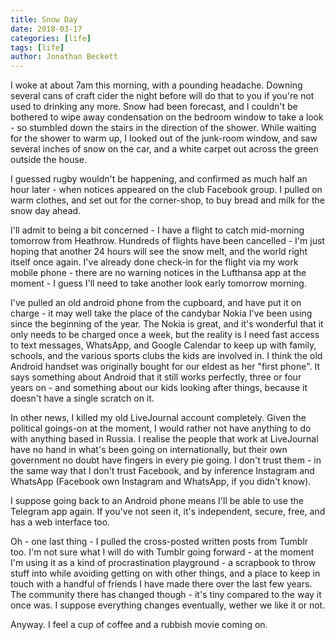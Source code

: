 ```yaml
---
title: Snow Day
date: 2018-03-17
categories: [life]
tags: [life]
author: Jonathan Beckett
---
```


I woke at about 7am this morning, with a pounding headache. Downing several cans of craft cider the night before will do that to you if you're not used to drinking any more. Snow had been forecast, and I couldn't be bothered to wipe away condensation on the bedroom window to take a look - so stumbled down the stairs in the direction of the shower. While waiting for the shower to warm up, I looked out of the junk-room window, and saw several inches of snow on the car, and a white carpet out across the green outside the house.

I guessed rugby wouldn't be happening, and confirmed as much half an hour later - when notices appeared on the club Facebook group. I pulled on warm clothes, and set out for the corner-shop, to buy bread and milk for the snow day ahead.

I'll admit to being a bit concerned - I have a flight to catch mid-morning tomorrow from Heathrow. Hundreds of flights have been cancelled - I'm just hoping that another 24 hours will see the snow melt, and the world right itself once again. I've already done check-in for the flight via my work mobile phone - there are no warning notices in the Lufthansa app at the moment - I guess I'll need to take another look early tomorrow morning.

I've pulled an old android phone from the cupboard, and have put it on charge - it may well take the place of the candybar Nokia I've been using since the beginning of the year. The Nokia is great, and it's wonderful that it only needs to be charged once a week, but the reality is I need fast access to text messages, WhatsApp, and Google Calendar to keep up with family, schools, and the various sports clubs the kids are involved in. I think the old Android handset was originally bought for our eldest as her "first phone". It says something about Android that it still works perfectly, three or four years on - and something about our kids looking after things, because it doesn't have a single scratch on it.

In other news, I killed my old LiveJournal account completely. Given the political goings-on at the moment, I would rather not have anything to do with anything based in Russia. I realise the people that work at LiveJournal have no hand in what's been going on internationally, but their own government no doubt have fingers in every pie going. I don't trust them - in the same way that I don't trust Facebook, and by inference Instagram and WhatsApp (Facebook own Instagram and WhatsApp, if you didn't know).

I suppose going back to an Android phone means I'll be able to use the Telegram app again. If you've not seen it, it's independent, secure, free, and has a web interface too.

Oh - one last thing - I pulled the cross-posted written posts from Tumblr too. I'm not sure what I will do with Tumblr going forward - at the moment I'm using it as a kind of procrastination playground - a scrapbook to throw stuff into while avoiding getting on with other things, and a place to keep in touch with a handful of friends I have made there over the last few years. The community there has changed though - it's tiny compared to the way it once was. I suppose everything changes eventually, wether we like it or not.

Anyway. I feel a cup of coffee and a rubbish movie coming on.